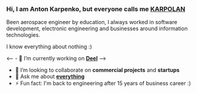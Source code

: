 ### Hi, I am Anton Karpenko, but everyone calls me [KARPOLAN](https://karpolan.com)

Been aerospace engineer by education, I always worked in software development, electronic engineering and businesses around information technologies.

I know everything about nothing :)

<-- - 🔭 I’m currently working on **[Deel](https://www.letsdeel.com/?source=anton)** -->
- 👯 I’m looking to collaborate on **commercial projects** and **startups**
- 💬 Ask me about **[everything](https://www.patreon.com/karpolan)**
- ⚡ Fun fact: I'm back to engineering after 15 years of business career :)

<!-- - 🌱 I’m currently learning how to use **MongoDB** and **PosteSQL** in the mix with help of **[NestJS](https://nestjs.com/)** -->

